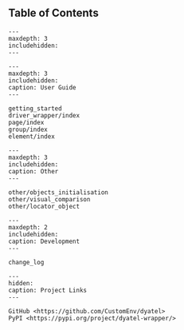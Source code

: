 ## Table of Contents

```{toctree}
---
maxdepth: 3
includehidden:
---
```

```{toctree}
---
maxdepth: 3
includehidden:
caption: User Guide
---

getting_started
driver_wrapper/index
page/index
group/index
element/index
```

```{toctree}
---
maxdepth: 3
includehidden:
caption: Other
---

other/objects_initialisation
other/visual_comparison
other/locator_object
```


```{toctree}
---
maxdepth: 2
includehidden:
caption: Development
---

change_log
```


```{toctree}
---
hidden:
caption: Project Links
---

GitHub <https://github.com/CustomEnv/dyatel>
PyPI <https://pypi.org/project/dyatel-wrapper/>
```

